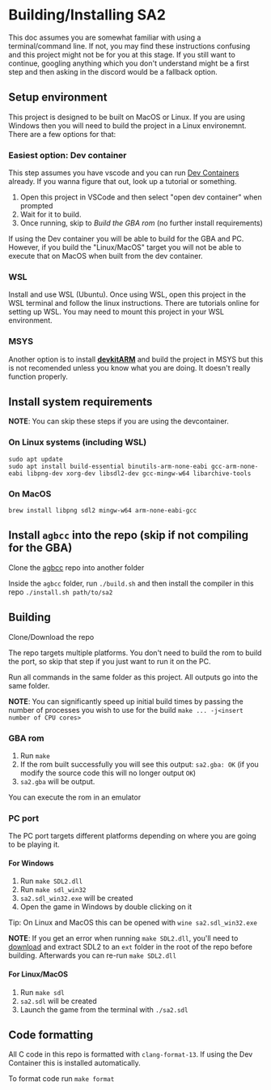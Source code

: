 # Building/Installing SA2
This doc assumes you are somewhat familiar with using a terminal/command line. If not, you may find these instructions confusing and this project might not be for you at this stage. If you still want to continue, googling anything which you don't understand might be a first step and then asking in the discord would be a fallback option.

## Setup environment

This project is designed to be built on MacOS or Linux. If you are using Windows then you will need to build the project in a Linux environemnt. There are a few options for that:

### Easiest option: Dev container

This step assumes you have vscode and you can run [Dev Containers](https://code.visualstudio.com/docs/remote/containers) already. If you wanna figure that out, look up a tutorial or something.

1. Open this project in VSCode and then select "open dev container" when prompted
2. Wait for it to build.
3. Once running, skip to *Build the GBA rom* (no further install requirements)

If using the Dev container you will be able to build for the GBA and PC. However, if you build the "Linux/MacOS" target you will not be able to execute that on MacOS when built from the dev container.

### WSL

Install and use WSL (Ubuntu). Once using WSL, open this project in the WSL terminal and follow the linux instructions. There are tutorials online for setting up WSL. You may need to mount this project in your WSL environment.

### MSYS

Another option is to install 
[**devkitARM**](http://devkitpro.org/wiki/Getting_Started/devkitARM) and build the project in MSYS but this is not recomended unless you know what you are doing. It doesn't really function properly.

## Install system requirements

**NOTE**: You can skip these steps if you are using the devcontainer.
 
### On Linux systems (including WSL)
```
sudo apt update
sudo apt install build-essential binutils-arm-none-eabi gcc-arm-none-eabi libpng-dev xorg-dev libsdl2-dev gcc-mingw-w64 libarchive-tools
```

### On MacOS

```
brew install libpng sdl2 mingw-w64 arm-none-eabi-gcc
```

## Install `agbcc` into the repo (skip if not compiling for the GBA)

Clone the [agbcc](https://github.com/SAT-R/agbcc) repo into another folder

Inside the `agbcc` folder, run `./build.sh` and then install the compiler in this repo `./install.sh path/to/sa2`


## Building

Clone/Download the repo

The repo targets multiple platforms. You don't need to build the rom to build the port, so skip that step if you just want to run it on the PC.

Run all commands in the same folder as this project. All outputs go into the same folder.

**NOTE**: You can significantly speed up initial build times by passing the number of processes you wish to use for the build `make ... -j<insert number of CPU cores>`

### GBA rom

1. Run `make`
1. If the rom built successfully you will see this output: `sa2.gba: OK` (if you modify the source code this will no longer output `OK`)
1. `sa2.gba` will be output. 

You can execute the rom in an emulator

### PC port

The PC port targets different platforms depending on where you are going to be playing it.

#### For Windows

1. Run `make SDL2.dll`
1. Run `make sdl_win32`
1. `sa2.sdl_win32.exe` will be created
1. Open the game in Windows by double clicking on it

Tip: On Linux and MacOS this can be opened with `wine sa2.sdl_win32.exe`

**NOTE**: If you get an error when running `make SDL2.dll`, you'll need to [download](https://github.com/libsdl-org/SDL/releases/download/release-2.30.3/SDL2-devel-2.30.3-mingw.zip) and extract SDL2 to an `ext` folder in the root of the repo before building. Afterwards you can re-run `make SDL2.dll`

#### For Linux/MacOS

1. Run `make sdl`
1. `sa2.sdl` will be created
1. Launch the game from the terminal with `./sa2.sdl`

## Code formatting

All C code in this repo is formatted with `clang-format-13`. If using the Dev Container this is installed automatically. 

To format code run `make format`

